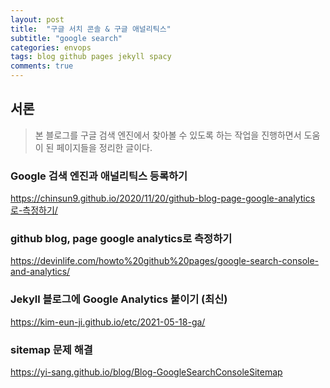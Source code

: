 ```yaml
---
layout: post
title:  "구글 서치 콘솔 & 구글 애널리틱스"
subtitle: "google search"
categories: envops
tags: blog github pages jekyll spacy
comments: true
---
```

## 서론
> 본 블로그를 구글 검색 엔진에서 찾아볼 수 있도록 하는 작업을 진행하면서
> 도움이 된 페이지들을 정리한 글이다.


### Google 검색 엔진과 애널리틱스 등록하기

https://chinsun9.github.io/2020/11/20/github-blog-page-google-analytics로-측정하기/

### github blog, page google analytics로 측정하기
https://devinlife.com/howto%20github%20pages/google-search-console-and-analytics/

### Jekyll 블로그에 Google Analytics 붙이기 (최신)
https://kim-eun-ji.github.io/etc/2021-05-18-ga/

### sitemap 문제 해결
https://yi-sang.github.io/blog/Blog-GoogleSearchConsoleSitemap
